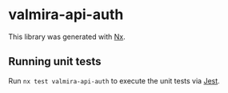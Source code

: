 # valmira-api-auth

This library was generated with [Nx](https://nx.dev).

## Running unit tests

Run `nx test valmira-api-auth` to execute the unit tests via [Jest](https://jestjs.io).
